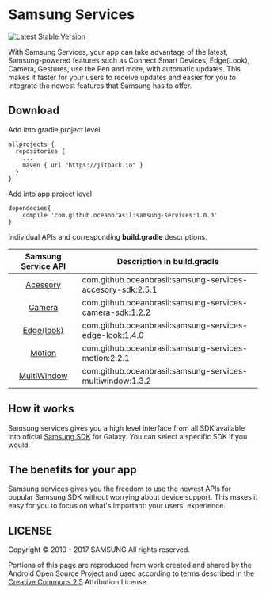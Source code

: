 # Samsung Services

[![Latest Stable Version](https://img.shields.io/badge/version-1.0.0-green.svg)](http://developer.samsung.com/galaxy)

With Samsung Services, your app can take advantage of the latest, Samsung-powered features such as Connect Smart Devices, Edge(Look), Camera, Gestures, use the Pen and more, with automatic updates. This makes it faster for your users to receive updates and easier for you to integrate the newest features that Samsung has to offer.

## Download


Add into gradle project level

``` Gradle
allprojects {
  repositories {
    ...
    maven { url "https://jitpack.io" }
  }
}
```

Add into app project level

``` Gradle
dependecies{
    compile 'com.github.oceanbrasil:samsung-services:1.0.0'
}
```

Individual APIs and corresponding __build.gradle__ descriptions.

| Samsung Service API | Description in build.gradle  | 
|:-----:|---|
| [Acessory](https://github.com/oceanbrasil/samsung-services-accessory-sdk) | com.github.oceanbrasil:samsung-services-accesory-sdk:2.5.1  |
| [Camera](https://github.com/oceanbrasil/samsung-services-camera-sdk)      | com.github.oceanbrasil:samsung-services-camera-sdk:1.2.2    |
| [Edge(look)](https://github.com/oceanbrasil/samsung-services-edge-look)   | com.github.oceanbrasil:samsung-services-edge-look:1.4.0     |
| [Motion](https://github.com/oceanbrasil/samsung-services-motion)          | com.github.oceanbrasil:samsung-services-motion:2.2.1        |
| [MultiWindow](https://github.com/oceanbrasil/samsung-services-multiwindow)| com.github.oceanbrasil:samsung-services-multiwindow:1.3.2   |


## How it works

Samsung services gives you a high level interface from all SDK available into oficial [Samsung SDK](http://developer.samsung.com/galaxy/sdks) for Galaxy. You can select a specific SDK if you would.

## The benefits for your app

Samsung services gives you the freedom to use the newest APIs for popular Samsung SDK without worrying about device support. This makes it easy for you to focus on what's important: your users' experience.

## LICENSE

Copyright © 2010 - 2017 SAMSUNG All rights reserved.

Portions of this page are reproduced from work created and shared by the Android Open Source Project and used according to terms described in the [Creative Commons 2.5](https://creativecommons.org/licenses/by/2.5/) Attribution License.
